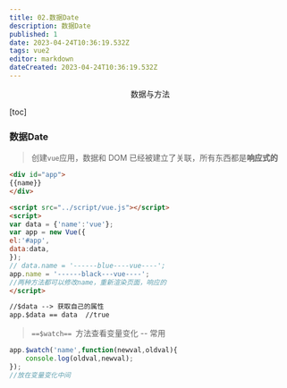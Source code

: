 ```yaml
---
title: 02.数据Date
description: 数据Date
published: 1
date: 2023-04-24T10:36:19.532Z
tags: vue2
editor: markdown
dateCreated: 2023-04-24T10:36:19.532Z
---
```


<center>数据与方法</center>

[toc]



### 数据Date

> 创建`vue`应用，数据和 DOM 已经被建立了关联，所有东西都是**响应式的**

```html
<div id="app">
{{name}}
</div>

<script src="../script/vue.js"></script>
<script>
var data = {'name':'vue'};
var app = new Vue({
el:'#app',
data:data,
});
// data.name = '------blue----vue----';
app.name = '------black---vue----';
//两种方法都可以修改name，重新渲染页面，响应的
</script>

//$data --> 获取自己的属性
app.$data == data  //true
```

> `==$watch== `方法查看变量变化  -- 常用

```js
app.$watch('name',function(newval,oldval){
	console.log(oldval,newval);
});
//放在变量变化中间
```